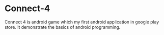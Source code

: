 # Connect-4
Connect 4 is android game which my first android application in google play store. It demonstrate the basics of android programming.
